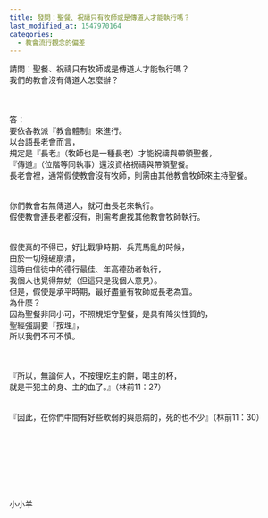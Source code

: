 ```yaml
---
title: 發問：聖餐、祝禱只有牧師或是傳道人才能執行嗎？
last_modified_at: 1547970164
categories:
  - 教會流行觀念的偏差
---
```


請問：聖餐、祝禱只有牧師或是傳道人才能執行嗎？<br>我們的教會沒有傳道人怎麼辦？<br><!--more--> <br><br><br>答：<br>要依各教派『教會體制』來進行。<br>以台語長老會而言，<br>規定是『長老』（牧師也是一種長老）才能祝禱與帶領聖餐，<br>『傳道』（位階等同執事）還沒資格祝禱與帶領聖餐。<br>長老會裡，通常假使教會沒有牧師，則需由其他教會牧師來主持聖餐。<br> <br><br>你們教會若無傳道人，就可由長老來執行。<br>假使教會連長老都沒有，則需考慮找其他教會牧師執行。<br> <br><br>假使真的不得已，好比戰爭時期、兵荒馬亂的時候，<br>由於一切殘破崩潰，<br>這時由信徒中的德行最佳、年高德劭者執行，<br>我個人也覺得無妨（但這只是我個人意見）。<br>但是，假使是承平時期，最好盡量有牧師或長老為宜。<br>為什麼？<br>因為聖餐非同小可，不照規矩守聖餐，是具有降災性質的，<br>聖經強調要『按理』，<br>所以我們不可不慎。<br><br> <br><br>『所以，無論何人，不按理吃主的餅，喝主的杯，<br>就是干犯主的身、主的血了。』（林前11：27）<br> <br><br>『因此，在你們中間有好些軟弱的與患病的，死的也不少』（林前11：30）<br> <br><br><br><br><br><br><br><br>小小羊<br><br><br><br>
